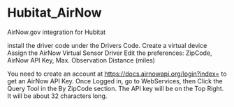 # Hubitat_AirNow
AirNow.gov integration for Hubitat

install the driver code under the Drivers Code.
Create a virtual device
Assign the AirNow Virtual Sensor Driver
Edit the preferences: ZipCode, AirNow API Key, Max. Observation Distance (miles)

You need to create an account at https://docs.airnowapi.org/login?index= to get an AirNow API Key.
Once Logged in, go to WebServices, then Click the Query Tool in the By ZipCode section.
The API key will be on the Top Right.  It will be about 32 characters long.
